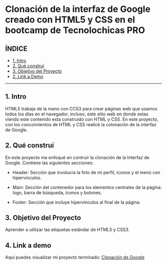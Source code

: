 # Clonación de la interfaz de Google creado con HTML5 y CSS en el bootcamp de Tecnolochicas PRO

## **ÍNDICE**

* [1. Intro](https://github.com/vaina555/clonaciongoogle/edit/main/README.md#%C3%ADndice)
* [2. Qué construí](https://github.com/vaina555/clonaciongoogle/edit/main/README.md#2-qu%C3%A9-constru%C3%AD)
* [3. Objetivo del Proyecto](https://github.com/vaina555/clonaciongoogle/edit/main/README.md#3-objetivo-del-proyecto)
* [2. Link a Demo](https://github.com/vaina555/clonaciongoogle/edit/main/README.md#4-link-a-demo)

****

## 1. Intro
HTML5 trabaja de la mano con CCS3 para crear páginas web que usamos todos los días en el navegador, incluso, este sitio web en donde estas viendo este contenido esta construido con HTML y CSS. En este proyecto, con los concoimientos de HTML y CSS realicé la colonación de la interfaz de Google.

## 2. Qué construí
En este proyecto me enfoqué en contruir la clonación de la Interfaz de Google.
Contiene las siguientes secciones:

* Header: Sección que involucra la foto de mi perfil, iconos  y el menú con hipervínculos.

* Main: Sección del contenedor para los elementos centrales de la página: logo, barra de búsqueda, íconos y  botones.

* Footer: Sección que incluye hipervínculos al final de la página.

## 3. Objetivo del Proyecto
Aprender a utilizar las etiquetas estándar de HTML5 y CSS3.

## 4. Link a demo
Aquí puedes visualizar mi proyecto terminado: [Clonación de Google](#)
